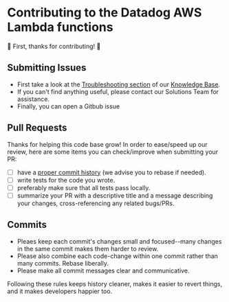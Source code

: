 # Contributing to the Datadog AWS Lambda functions

:tada: First, thanks for contributing! :tada:

## Submitting Issues

- First take a look at the [Troubleshooting section](https://help.datadoghq.com/hc/en-us/sections/200763635-Amazon-Web-Services) of our [Knowledge Base](https://help.datadoghq.com/hc/en-us).
- If you can't find anything useful, please contact our Solutions Team for assistance.
- Finally, you can open a Gitbub issue

## Pull Requests

Thanks for helping this code base grow! In order to ease/speed up our review, here are some items you can check/improve when submitting your PR:

- [ ] have a [proper commit history](#commits) (we advise you to rebase if needed).
- [ ] write tests for the code you wrote.
- [ ] preferably make sure that all tests pass locally.
- [ ] summarize your PR with a descriptive title and a message describing your changes, cross-referencing any related bugs/PRs.

## Commits

- Pleaes keep each commit's changes small and focused--many changes in the same commit makes them harder to review.
- Please also combine each code-change within one commit rather than many commits. Rebase liberally.
- Please make all commit messages clear and communicative.

Following these rules keeps history cleaner, makes it easier to revert things, and it makes developers happier too.

